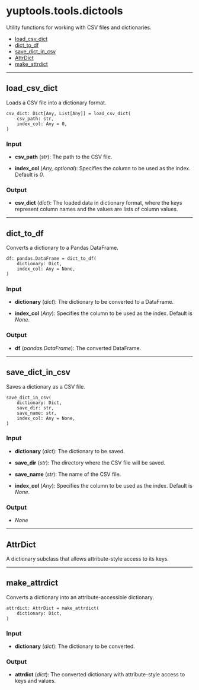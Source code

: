 # yuptools.tools.dictools

Utility functions for working with CSV files and dictionaries.


- [load_csv_dict](#load_csv_dict)
- [dict_to_df](#dict_to_df)
- [save_dict_in_csv](#save_dict_in_csv)
- [AttrDict](#AttrDict)
- [make_attrdict](#make_attrdict)


---


## load_csv_dict

Loads a CSV file into a dictionary format.

```
csv_dict: Dict[Any, List[Any]] = load_csv_dict(
    csv_path: str,
    index_col: Any = 0,
)
```

### Input

- **csv_path** (*str*):
The path to the CSV file.

- **index_col** (*Any, optional*):
Specifies the column to be used as the index.
Default is *0*.

### Output

- **csv_dict** (*dict*):
The loaded data in dictionary format,
where the keys represent column names and the values are lists of column values.


---


## dict_to_df

Converts a dictionary to a Pandas DataFrame.

```
df: pandas.DataFrame = dict_to_df(
    dictionary: Dict,
    index_col: Any = None,
)
```

### Input

- **dictionary** (*dict*):
The dictionary to be converted to a DataFrame.

- **index_col** (*Any*):
Specifies the column to be used as the index.
Default is *None*.

### Output

- **df** (*pandas.DataFrame*):
The converted DataFrame.


---


## save_dict_in_csv

Saves a dictionary as a CSV file.

```
save_dict_in_csv(
    dictionary: Dict,
    save_dir: str,
    save_name: str,
    index_col: Any = None,
)
```

### Input

- **dictionary** (*dict*):
The dictionary to be saved.

- **save_dir** (*str*):
The directory where the CSV file will be saved.

- **save_name** (*str*):
The name of the CSV file.

- **index_col** (*Any*):
Specifies the column to be used as the index.
Default is *None*.

### Output

- *None*


---


## AttrDict

A dictionary subclass that allows attribute-style access to its keys.


---


## make_attrdict

Converts a dictionary into an attribute-accessible dictionary.

```
attrdict: AttrDict = make_attrdict(
    dictionary: Dict,
)
```

### Input

- **dictionary** (*dict*):
The dictionary to be converted.

### Output

- **attrdict** (*dict*):
The converted dictionary with attribute-style access to keys and values.

